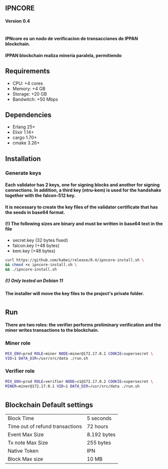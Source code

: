 ## IPNCORE

#### Version 0.4
#
#### IPNcore es un nodo de verificacion de transacciones de IPPAN blockchain.
#### IPPAN blockchain realiza mineria paralela, permitiendo

## Requirements

* CPU: +4 cores
* Memory: +4 GB
* Storage: +20 GB
* Bandwitch: +50 Mbps

## Dependencies

* Erlang 25+
* Elixir 1.14+
* cargo 1.70+
* cmake 3.26+

## 

## Installation
### Generate keys
#### Each validator has 2 keys, one for signing blocks and another for signing connections. In addition, a third key (ntru-kem) is used for the handshake together with the falcon-512 key.

#### It is necessary to create the key files of the validator certificate that has the seeds in base64 format.
#### (!) The following sizes are binary and must be written in base64 text in the file
* secret.key (32 bytes fixed)
* falcon.key (+48 bytes)
* kem.key (+48 bytes)

```bash
curl https://github.com/kabei/release/0.4/ipncore-install.sh \
&& chmod +x ipncore-install.sh \
&& ./ipncore-install.sh
```
##### (!) Only tested on Debian 11
#### The installer will move the key files to the project's private folder.
#
## Run

#### There are two roles: the verifier performs preliminary verification and the miner writes transactions to the blockchain.
### Miner role
```bash
MIX_ENV=prod ROLE=miner NODE=miner@172.17.0.1 COOKIE=supersecret \
VID=1 DATA_DIR=/usr/src/data ./run.sh
```
### Verifier role
```bash
MIX_ENV=prod ROLE=verifier NODE=v1@172.17.0.2 COOKIE=supersecret \
MINER=miner@172.17.0.1 VID=1 DATA_DIR=/usr/src/data ./run.sh
```

#
## Blockchain Default settings

| | |
|-|-|
|Block Time|5 seconds|
|Time out of refund transactions|72 hours|
|Event Max Size|8.192 bytes|
|Tx note Max Size|255 bytes|
|Native Token|IPN|
|Block Max size|10 MB|
